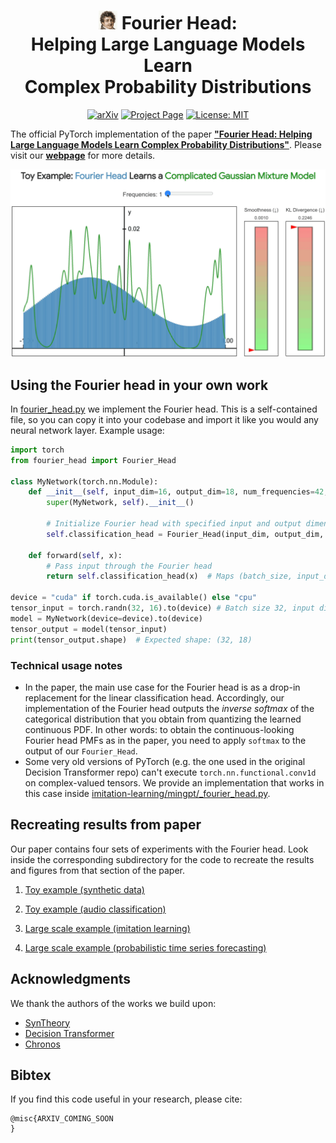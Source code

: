 <div align="center">

# <img src="misc/assets/fouriers_head.png" alt="Fourier's head" width="30"/> Fourier Head:<br />Helping Large Language Models Learn<br />Complex Probability Distributions

[![arXiv](https://img.shields.io/badge/arXiv-2410.XXXXX-<COLOR>.svg)](https://nategillman.com/fourier-head)
[![Project Page](https://img.shields.io/badge/Project%20page-8A2BE2)](https://nategillman.com/fourier-head)
[![License: MIT](https://img.shields.io/badge/License-MIT-yellow.svg)](https://opensource.org/licenses/MIT)

</div>

The official PyTorch implementation of the paper [**"Fourier Head: Helping Large Language Models Learn Complex Probability Distributions"**](https://nategillman.com/fourier-head).
Please visit our [**webpage**](https://nategillman.com/fourier-head) for more details.

![teaser](misc/assets/toy_example_gmm.gif)

## Using the Fourier head in your own work

In [fourier_head.py](fourier_head.py) we implement the Fourier head.
This is a self-contained file, so you can copy it into your codebase and import it like you would any neural network layer.
Example usage:

```python
import torch
from fourier_head import Fourier_Head

class MyNetwork(torch.nn.Module):
    def __init__(self, input_dim=16, output_dim=18, num_frequencies=42, device="cpu"):
        super(MyNetwork, self).__init__()
        
        # Initialize Fourier head with specified input and output dimensions
        self.classification_head = Fourier_Head(input_dim, output_dim, num_frequencies, device=device)
        
    def forward(self, x):
        # Pass input through the Fourier head
        return self.classification_head(x)  # Maps (batch_size, input_dim) --> (batch_size, output_dim)

device = "cuda" if torch.cuda.is_available() else "cpu"
tensor_input = torch.randn(32, 16).to(device) # Batch size 32, input dimension 16
model = MyNetwork(device=device).to(device)
tensor_output = model(tensor_input)
print(tensor_output.shape)  # Expected shape: (32, 18)
```

### Technical usage notes

- In the paper, the main use case for the Fourier head is as a drop-in replacement for the linear classification head.
Accordingly, our implementation of the Fourier head outputs the <em>inverse softmax</em> of the categorical distribution 
that you obtain from quantizing the learned continuous PDF. In other words: to obtain the continuous-looking Fourier head 
PMFs as in the paper, you need to apply `softmax` to the output of our `Fourier_Head`.
- Some very old versions of PyTorch (e.g. the one used in the original Decision Transformer repo) 
can't execute `torch.nn.functional.conv1d` on complex-valued tensors.
We provide an implementation that works in this case inside [imitation-learning/mingpt/_fourier_head.py](imitation-learning/mingpt/_fourier_head.py).

## Recreating results from paper

Our paper contains four sets of experiments with the Fourier head.
Look inside the corresponding subdirectory for the code to recreate the results and figures from that section of the paper.

1. [Toy example (synthetic data)](/toy-example-synthetic/README.md)

2. [Toy example (audio classification)](/toy_example_audio/README.md)

3. [Large scale example (imitation learning)](/imitation-learning/README.md)

4. [Large scale example (probabilistic time series forecasting)](/time-series-forecasting/README.md)

## Acknowledgments

We thank the authors of the works we build upon:
- [SynTheory](https://huggingface.co/datasets/meganwei/syntheory)
- [Decision Transformer](https://github.com/kzl/decision-transformer)
- [Chronos](https://github.com/amazon-science/chronos-forecasting)

## Bibtex

If you find this code useful in your research, please cite:

```
@misc{ARXIV_COMING_SOON
}
```